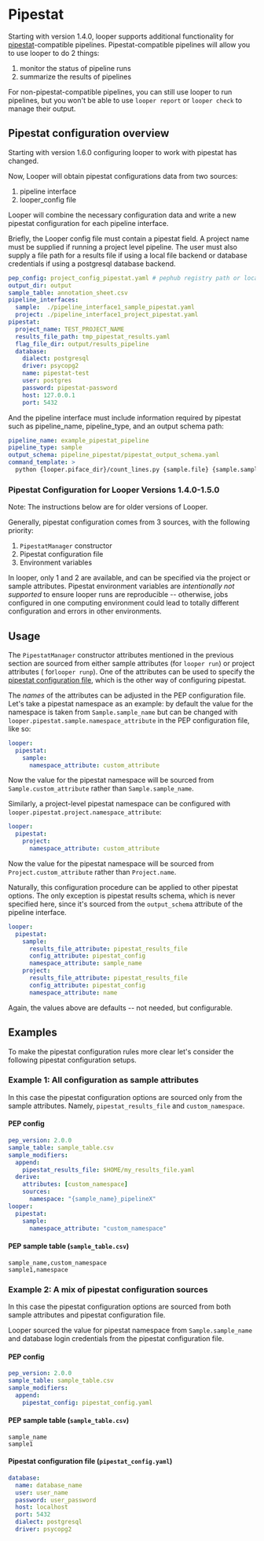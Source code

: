 # Pipestat

Starting with version 1.4.0, looper supports additional functionality for [pipestat](http://pipestat.databio.org/)-compatible pipelines. Pipestat-compatible pipelines will allow you to use looper to do 2 things:

1. monitor the status of pipeline runs
2. summarize the results of pipelines

For non-pipestat-compatible pipelines, you can still use looper to run pipelines, but you won't be able to use `looper report` or `looper check` to manage their output.

## Pipestat configuration overview
Starting with version 1.6.0 configuring looper to work with pipestat has changed.

Now, Looper will obtain pipestat configurations data from two sources:
1. pipeline interface
2. looper_config file

Looper will combine the necessary configuration data and write a new pipestat configuration for each pipeline interface.

Briefly, the Looper config file must contain a pipestat field. A project name must be supplied if running a project level pipeline. The user must also supply a file path for a results file if using a local file backend or database credentials if using a postgresql database backend. 

```yaml
pep_config: project_config_pipestat.yaml # pephub registry path or local path
output_dir: output
sample_table: annotation_sheet.csv
pipeline_interfaces:
  sample:  ./pipeline_interface1_sample_pipestat.yaml
  project: ./pipeline_interface1_project_pipestat.yaml
pipestat:
  project_name: TEST_PROJECT_NAME
  results_file_path: tmp_pipestat_results.yaml
  flag_file_dir: output/results_pipeline
  database:
    dialect: postgresql
    driver: psycopg2
    name: pipestat-test
    user: postgres
    password: pipestat-password
    host: 127.0.0.1
    port: 5432
```
And the pipeline interface must include information required by pipestat such as pipeline_name, pipeline_type, and an output schema path:
```yaml
pipeline_name: example_pipestat_pipeline
pipeline_type: sample
output_schema: pipeline_pipestat/pipestat_output_schema.yaml
command_template: >
  python {looper.piface_dir}/count_lines.py {sample.file} {sample.sample_name} {pipestat.results_file}

```




### Pipestat Configuration for Looper Versions 1.4.0-1.5.0
Note: The instructions below are for older versions of Looper.

Generally, pipestat configuration comes from 3 sources, with the following priority:

1. `PipestatManager` constructor
2. Pipestat configuration file
3. Environment variables

In looper, only 1 and 2 are available, and can be specified via the project or sample attributes. Pipestat environment variables are *intentionally not supported* to ensure looper runs are reproducible -- otherwise, jobs configured in one computing environment could lead to totally different configuration and errors in other environments.

## Usage

The `PipestatManager` constructor attributes mentioned in the previous section are sourced from either sample attributes (for `looper run`) or project attributes ( for`looper runp`). One of the attributes can be used to specify the [pipestat configuration file](http://pipestat.databio.org/en/latest/config/), which is the other way of configuring pipestat.

The *names* of the attributes can be adjusted in the PEP configuration file. Let's take a pipestat namespace as an example: by default the value for the namespace is taken from `Sample.sample_name` but can be changed with `looper.pipestat.sample.namespace_attribute` in the PEP configuration file, like so:

```yaml
looper:
  pipestat:
    sample:
      namespace_attribute: custom_attribute
```

Now the value for the pipestat namespace will be sourced from `Sample.custom_attribute` rather than `Sample.sample_name`.

Similarly, a project-level pipestat namespace can be configured with `looper.pipestat.project.namespace_attribute`:

```yaml
looper:
  pipestat:
    project:
      namespace_attribute: custom_attribute
```

Now the value for the pipestat namespace will be sourced from `Project.custom_attribute` rather than `Project.name`.

Naturally, this configuration procedure can be applied to other pipestat options. The only exception is pipestat results schema, which is never specified here, since it's sourced from the `output_schema` attribute of the pipeline interface.

```yaml
looper:
  pipestat:
    sample:
      results_file_attribute: pipestat_results_file
      config_attribute: pipestat_config
      namespace_attribute: sample_name
    project:
      results_file_attribute: pipestat_results_file
      config_attribute: pipestat_config
      namespace_attribute: name
```

Again, the values above are defaults -- not needed, but configurable.

## Examples

To make the pipestat configuration rules more clear let's consider the following pipestat configuration setups.

### **Example 1:** All configuration as sample attributes

In this case the pipestat configuration options are sourced only from the sample attributes. Namely, `pipestat_results_file` and `custom_namespace`.

#### PEP config

```yaml
pep_version: 2.0.0
sample_table: sample_table.csv
sample_modifiers:
  append:
    pipestat_results_file: $HOME/my_results_file.yaml
  derive:
    attributes: [custom_namespace]
    sources:
      namespace: "{sample_name}_pipelineX"
looper:
  pipestat:
    sample:
      namespace_attribute: "custom_namespace"
```

#### PEP sample table (`sample_table.csv`)

```csv
sample_name,custom_namespace
sample1,namespace
```

### **Example 2:** A mix of pipestat configuration sources

In this case the pipestat configuration options are sourced from both sample attributes and pipestat configuration file.

Looper sourced the value for pipestat namespace from `Sample.sample_name` and database login credentials from the pipestat configuration file.

#### PEP config

```yaml
pep_version: 2.0.0
sample_table: sample_table.csv
sample_modifiers:
  append:
    pipestat_config: pipestat_config.yaml
```

#### PEP sample table (`sample_table.csv`)

```csv
sample_name
sample1
```

#### Pipestat configuration file (`pipestat_config.yaml`)

```yaml
database:
  name: database_name
  user: user_name
  password: user_password
  host: localhost
  port: 5432
  dialect: postgresql
  driver: psycopg2
```
